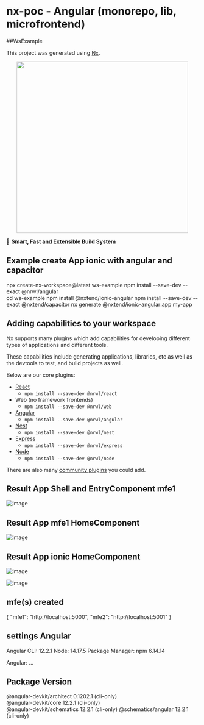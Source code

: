 

# nx-poc - Angular (monorepo, lib, microfrontend)

##WsExample

This project was generated using [Nx](https://nx.dev).

<p style="text-align: center;"><img src="https://raw.githubusercontent.com/nrwl/nx/master/images/nx-logo.png" width="450"></p>

🔎 **Smart, Fast and Extensible Build System**


## Example create App ionic with angular and capacitor

npx create-nx-workspace@latest ws-example
npm install --save-dev --exact @nrwl/angular    
cd ws-example
npm install @nxtend/ionic-angular
npm install --save-dev --exact @nxtend/capacitor
nx generate @nxtend/ionic-angular:app my-app

## Adding capabilities to your workspace

Nx supports many plugins which add capabilities for developing different types of applications and different tools.

These capabilities include generating applications, libraries, etc as well as the devtools to test, and build projects as well.

Below are our core plugins:

- [React](https://reactjs.org)
  - `npm install --save-dev @nrwl/react`
- Web (no framework frontends)
  - `npm install --save-dev @nrwl/web`
- [Angular](https://angular.io)
  - `npm install --save-dev @nrwl/angular`
- [Nest](https://nestjs.com)
  - `npm install --save-dev @nrwl/nest`
- [Express](https://expressjs.com)
  - `npm install --save-dev @nrwl/express`
- [Node](https://nodejs.org)
  - `npm install --save-dev @nrwl/node`

There are also many [community plugins](https://nx.dev/community) you could add.

## Result App Shell and EntryComponent mfe1

![image](https://user-images.githubusercontent.com/28877837/162368404-fd71f0ba-977b-48e7-affa-09be9b4fb52d.png)

## Result App mfe1 HomeComponent

![image](https://user-images.githubusercontent.com/28877837/162368507-ec788841-8567-4e1a-a7dd-79a331742add.png)


## Result App ionic HomeComponent

![image](https://user-images.githubusercontent.com/28877837/162368797-bb91558c-26a8-4416-b6d1-ee0bb59d2d3c.png)

![image](https://user-images.githubusercontent.com/28877837/162368741-eda3b306-2e51-4d78-b86e-f644baef3eaf.png)



## mfe(s) created

{
  "mfe1": "http://localhost:5000",
  "mfe2": "http://localhost:5001"
}




## settings Angular

Angular CLI: 12.2.1
Node: 14.17.5
Package Manager: npm 6.14.14

Angular: 
... 

Package                      Version
------------------------------------------------------
@angular-devkit/architect    0.1202.1 (cli-only)      
@angular-devkit/core         12.2.1 (cli-only)        
@angular-devkit/schematics   12.2.1 (cli-only)
@schematics/angular          12.2.1 (cli-only)


